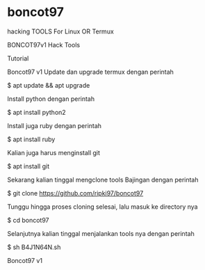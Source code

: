 # boncot97
hacking TOOLS For Linux OR Termux

BONCOT97v1
Hack Tools

Tutorial

Boncot97 v1 Update dan upgrade termux dengan perintah

$ apt update && apt upgrade

Install python dengan perintah

$ apt install python2

Install juga ruby dengan perintah

$ apt install ruby

Kalian juga harus menginstall git

$ apt install git

Sekarang kalian tinggal mengclone tools Bajingan dengan perintah

$ git clone https://github.com/ripki97/boncot97

Tunggu hingga proses cloning selesai, lalu masuk ke directory nya

$ cd boncot97

Selanjutnya kalian tinggal menjalankan tools nya dengan perintah

$ sh B4J1N64N.sh

Boncot97 v1
